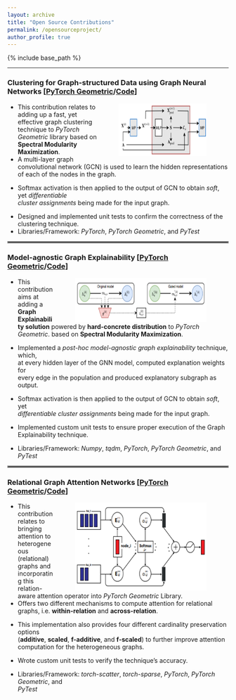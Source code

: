 ```yaml
---
layout: archive
title: "Open Source Contributions"
permalink: /opensourceproject/
author_profile: true
---
```


{% include base_path %}

---

### Clustering for Graph-structured Data using Graph Neural Networks   [[PyTorch Geometric](https://pytorch-geometric.readthedocs.io/en/latest/generated/torch_geometric.nn.dense.DMoNPooling.html#torch_geometric.nn.dense.DMoNPooling)/[Code](https://github.com/fork123aniket/Graph-Clustering-using-Graph-Neural-Networks-from-scratch)]

<img align="right" src="../files/pool.PNG" width=200px height=120px hspace="50">

- This contribution relates to adding up a fast, yet effective graph clustering technique to *PyTorch Geometric* library
based on **Spectral Modularity Maximization**.
- A multi-layer graph convolutional network (GCN) is used to learn the hidden representations of each of the nodes
in the graph.
- <p>Softmax activation is then applied to the output of GCN to obtain <i>soft</i>, yet <i>differentiable<br>
  cluster assignments</i> being made for the input graph.</p>
- Designed and implemented unit tests to confirm the correctness of the clustering technique.
- Libraries/Framework: *PyTorch*, *PyTorch Geometric*, and *PyTest*

<hr style="border:2px solid gray">

### Model-agnostic Graph Explainability   [[PyTorch Geometric](https://pytorch-geometric.readthedocs.io/en/latest/generated/torch_geometric.explain.algorithm.GraphMaskExplainer.html#torch_geometric.explain.algorithm.GraphMaskExplainer)/[Code](https://github.com/fork123aniket/Model-agnostic-Graph-Explainability-from-Scratch)]

<img align="right" src="../files/gmask.PNG" width=300px height=100px hspace="50">

- This contribution aims at adding a **Graph Explainability solution** powered by **hard-concrete distribution** to *PyTorch Geometric*.
based on **Spectral Modularity Maximization**.
- <p>Implemented a <i>post-hoc model-agnostic graph explainability</i> technique, which,<br> 
  at every hidden layer of the GNN model, computed explanation weights for<br> 
  every edge in the population and produced explanatory subgraph as output.</p>
- <p>Softmax activation is then applied to the output of GCN to obtain <i>soft</i>, yet<br> 
  <i>differentiable cluster assignments</i> being made for the input graph.</p>
- <p>Implemented custom unit tests to ensure proper execution of the Graph<br>
  Explainability technique.</p>
- Libraries/Framework: *Numpy*, *tqdm*, *PyTorch*, *PyTorch Geometric*, and *PyTest*

<hr style="border:2px solid gray">

### Relational Graph Attention Networks   [[PyTorch Geometric](https://pytorch-geometric.readthedocs.io/en/latest/generated/torch_geometric.nn.conv.RGATConv.html#torch_geometric.nn.conv.RGATConv)/[Code](https://github.com/fork123aniket/Relational-Graph-Attention-from-Scratch)]

<img align="right" src="../files/rgat.PNG" width=300px height=200px hspace="50">

- This contribution relates to bringing attention to heterogeneous (relational) graphs and incorporating this
relation-aware attention operator into *PyTorch Geometric* Library.
- Offers two different mechanisms to compute attention for relational graphs, i.e. **within-relation** and **across-relation**.
- <p>This implementation also provides four different cardinality preservation options<br>
  (<b>additive</b>, <b>scaled</b>, <b>f-additive</b>, and <b>f-scaled</b>) to further improve attention<br> 
  computation for the heterogeneous graphs.</p>
- Wrote custom unit tests to verify the technique’s accuracy.
- <p>Libraries/Framework: <i>torch-scatter</i>, <i>torch-sparse</i>, <i>PyTorch</i>, <i>PyTorch Geometric</i>, and<br>
  <i>PyTest</i></p>
